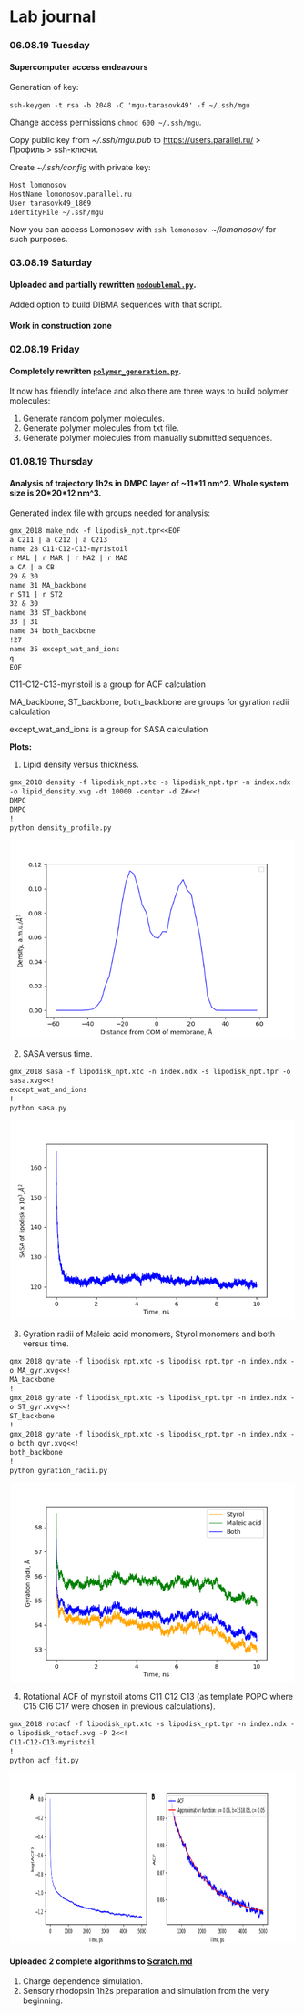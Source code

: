 # Lab journal

### 06.08.19 Tuesday
#### Supercomputer access endeavours
Generation of key:

`ssh-keygen -t rsa -b 2048 -C 'mgu-tarasovk49' -f ~/.ssh/mgu`

Change access permissions `chmod 600 ~/.ssh/mgu`.

Copy public key from *~/.ssh/mgu.pub* to https://users.parallel.ru/ > Профиль > ssh-ключи.

Create *~/.ssh/config* with private key:

```
Host lomonosov
HostName lomonosov.parallel.ru
User tarasovk49_1869
IdentityFile ~/.ssh/mgu
```
Now you can access Lomonosov with `ssh lomonosov`. *~/lomonosov/* for such purposes.

### 03.08.19 Saturday
#### Uploaded and partially rewritten [`nodoublemal.py`](polymers_preparation/nodoublemal.py).
Added option to build DIBMA sequences with that script.
#### Work in construction zone

### 02.08.19 Friday
#### Completely rewritten [`polymer_generation.py`](polymers_preparation/polymer_generation.py).
It now has friendly inteface and also there are three ways to build polymer molecules: 
1. Generate random polymer molecules.
2. Generate polymer molecules from txt file.
3. Generate polymer molecules from manually submitted sequences.

### 01.08.19 Thursday
#### Analysis of trajectory 1h2s in DMPC layer of ~11\*11 nm^2. Whole system size is 20\*20\*12 nm^3.
Generated index file with groups needed for analysis:
```
gmx_2018 make_ndx -f lipodisk_npt.tpr<<EOF
a C211 | a C212 | a C213
name 28 C11-C12-C13-myristoil
r MAL | r MAR | r MA2 | r MAD
a CA | a CB
29 & 30
name 31 MA_backbone
r ST1 | r ST2
32 & 30
name 33 ST_backbone
33 | 31
name 34 both_backbone
!27
name 35 except_wat_and_ions
q
EOF
```

C11-C12-C13-myristoil is a group for ACF calculation

MA_backbone, ST_backbone, both_backbone are groups for gyration radii calculation

except_wat_and_ions is a group for SASA calculation

**Plots:**
1. Lipid density versus thickness.
```
gmx_2018 density -f lipodisk_npt.xtc -s lipodisk_npt.tpr -n index.ndx -o lipid_density.xvg -dt 10000 -center -d Z#<<!
DMPC
DMPC
!
python density_profile.py
```
<p align="center">
  <img width="500" height="350" src="images/lipid_density.png">
</p>

2. SASA versus time.
```
gmx_2018 sasa -f lipodisk_npt.xtc -n index.ndx -s lipodisk_npt.tpr -o sasa.xvg<<!
except_wat_and_ions
!
python sasa.py
```
<p align="center">
  <img width="500" height="350" src="images/sasa.png">
</p>

3. Gyration radii of Maleic acid monomers, Styrol monomers and both versus time.
```
gmx_2018 gyrate -f lipodisk_npt.xtc -s lipodisk_npt.tpr -n index.ndx -o MA_gyr.xvg<<!
MA_backbone
!
gmx_2018 gyrate -f lipodisk_npt.xtc -s lipodisk_npt.tpr -n index.ndx -o ST_gyr.xvg<<!
ST_backbone
!
gmx_2018 gyrate -f lipodisk_npt.xtc -s lipodisk_npt.tpr -n index.ndx -o both_gyr.xvg<<!
both_backbone
!
python gyration_radii.py
```
<p align="center">
  <img width="500" height="350" src="images/gyr_radii.png">
</p>

4. Rotational ACF of myristoil atoms C11 C12 C13 (as template POPC where C15 C16 C17 were chosen in previous calculations).
```
gmx_2018 rotacf -f lipodisk_npt.xtc -s lipodisk_npt.tpr -n index.ndx -o lipodisk_rotacf.xvg -P 2<<!
C11-C12-C13-myristoil
!
python acf_fit.py
```
<p align="center">
  <img width="1000" height="300" src="images/lipodisk_rotacf.png">
</p>


#### Uploaded 2 complete algorithms to [Scratch.md](Scratch.md)
1. Charge dependence simulation.
2. Sensory rhodopsin 1h2s preparation and simulation from the very beginning.
